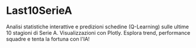 # Last10SerieA
Analisi statistiche interattive e predizioni schedine (Q-Learning) sulle ultime 10 stagioni di Serie A. Visualizzazioni con Plotly. Esplora trend, performance squadre e tenta la fortuna con l'IA!

